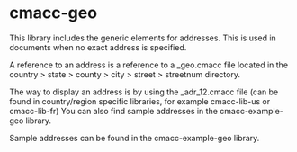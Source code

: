 # cmacc-geo

This library includes the generic elements for addresses. This is used in documents when no exact address is specified.

A reference to an address is a reference to a _geo.cmacc file located in the country > state > county > city > street > streetnum directory.

The way to display an address is by using the _adr_12.cmacc file (can be found in country/region specific libraries, for example cmacc-lib-us or cmacc-lib-fr)
You can also find sample addresses in the cmacc-example-geo library.

Sample addresses can be found in the cmacc-example-geo library.
